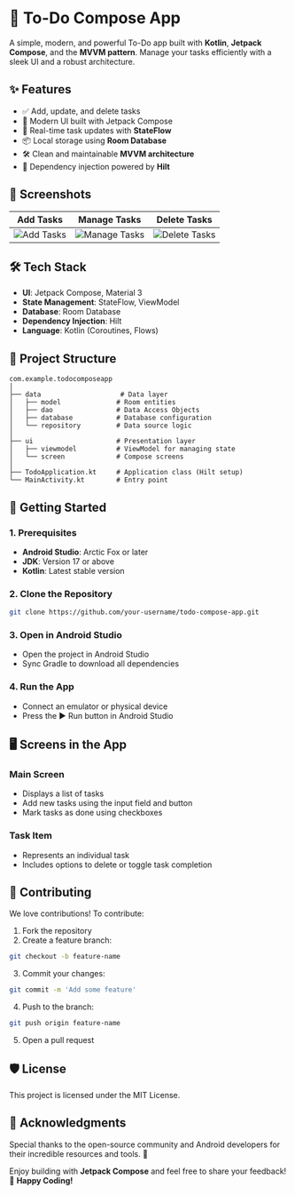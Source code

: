 # 📝 To-Do Compose App

A simple, modern, and powerful To-Do app built with **Kotlin**, **Jetpack Compose**, and the **MVVM pattern**. Manage your tasks efficiently with a sleek UI and a robust architecture.

## ✨ Features

- ✅ Add, update, and delete tasks
- 🎨 Modern UI built with Jetpack Compose
- 🔄 Real-time task updates with **StateFlow**
- 📦 Local storage using **Room Database**
- 🛠️ Clean and maintainable **MVVM architecture**
- 🚀 Dependency injection powered by **Hilt**

## 📸 Screenshots

| Add Tasks | Manage Tasks | Delete Tasks |
|-----------|--------------|--------------|
| ![Add Tasks](https://via.placeholder.com/150) | ![Manage Tasks](https://via.placeholder.com/150) | ![Delete Tasks](https://via.placeholder.com/150) |

## 🛠️ Tech Stack

- **UI**: Jetpack Compose, Material 3
- **State Management**: StateFlow, ViewModel
- **Database**: Room Database
- **Dependency Injection**: Hilt
- **Language**: Kotlin (Coroutines, Flows)

## 📂 Project Structure

```
com.example.todocomposeapp
│
├── data                    # Data layer
│   ├── model              # Room entities
│   ├── dao                # Data Access Objects
│   ├── database           # Database configuration
│   └── repository         # Data source logic
│
├── ui                     # Presentation layer
│   ├── viewmodel          # ViewModel for managing state
│   └── screen             # Compose screens
│
├── TodoApplication.kt     # Application class (Hilt setup)
└── MainActivity.kt        # Entry point
```

## 🚀 Getting Started

### 1. Prerequisites

* **Android Studio**: Arctic Fox or later
* **JDK**: Version 17 or above
* **Kotlin**: Latest stable version

### 2. Clone the Repository

```bash
git clone https://github.com/your-username/todo-compose-app.git
```

### 3. Open in Android Studio
* Open the project in Android Studio
* Sync Gradle to download all dependencies

### 4. Run the App
* Connect an emulator or physical device
* Press the ▶️ Run button in Android Studio

## 🖥️ Screens in the App

### Main Screen
* Displays a list of tasks
* Add new tasks using the input field and button
* Mark tasks as done using checkboxes

### Task Item
* Represents an individual task
* Includes options to delete or toggle task completion

## 🔗 Contributing

We love contributions! To contribute:

1. Fork the repository
2. Create a feature branch:
```bash
git checkout -b feature-name
```
3. Commit your changes:
```bash
git commit -m 'Add some feature'
```
4. Push to the branch:
```bash
git push origin feature-name
```
5. Open a pull request

## 🛡️ License

This project is licensed under the MIT License.

## 🙌 Acknowledgments

Special thanks to the open-source community and Android developers for their incredible resources and tools. 💙

Enjoy building with **Jetpack Compose** and feel free to share your feedback! 🚀 **Happy Coding!**
